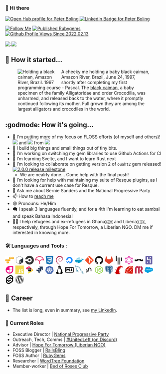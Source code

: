 ### :wave: Hi there

<div id="badges">
  <a target="_blank" href="https://www.openhub.net/accounts/peterboling?ref=sample">
    <img alt='Open Hub profile for Peter Boling' border='0' height='28' src='https://www.openhub.net/accounts/peterboling/widgets/account_detailed?format=gif&amp;ref=sample' width='210'>
  </a>
  <a href="http://www.linkedin.com/in/peterboling">
    <img src="https://img.shields.io/badge/LinkedIn-blue?style=for-the-badge&logo=linkedin&logoColor=white" alt="LinkedIn Badge for Peter Boling"/>
  </a>

  [![Follow Me](https://img.shields.io/twitter/follow/galtzo.svg?style=social&label=Follow)](http://twitter.com/intent/user?screen_name=galtzo)
  [![Published Rubygems](https://img.shields.io/gem/u/pboling.svg)](https://rubygems.org/profiles/pboling)
  [![Github Profile Views Since 2022.02.13](https://komarev.com/ghpvc/?username=pboling)](https://komarev.com/ghpvc/?username=pboling)

</div>


<a href="https://github.com/anuraghazra/github-readme-stats#github-stats-card">
  <img align="center" src="https://github-readme-stats.vercel.app/api?username=pboling&count_private=true&show_icons=true&theme=tokyonight" />
</a>
<a href="https://github.com/anuraghazra/github-readme-stats#top-languages-card">
  <img align="center" src="https://github-readme-stats.vercel.app/api/top-langs/?username=pboling&theme=tokyonight&layout=compact&hide=rich%20text%20format" />
</a>

## :child: How it started...

<figure>
  <img align="left" width="33%" src="https://railsbling.com/peter-amazon-black-caiman.jpg" alt="Holding a black caiman, Amazon River, Brazil. 1997">
  <figcaption>A cheeky me holding a baby black caiman, Amazon River, Brazil, June 24, 1997, shortly after completing my first programming course - Pascal. The <a href="https://en.wikipedia.org/wiki/Black_caiman">black caiman</a>, a baby specimen of the family Alligatoridae and order Crocodilia, was unharmed, and released back to the water, where it promptly continued following its mother. Full grown they are among the largest alligators and crocodiles in the world<a src="https://github.com/ElectricRCAircraftGuy/eRCaGuy_hello_world/blob/master/markdown/github_readme_center_and_align_images.md">.</a></figcaption>
</figure>

## :godmode: How it's going...

- 🦷 I'm putting more of my focus on FLOSS efforts (of myself and others)! <img src="https://img.shields.io/liberapay/gives/pboling.svg?logo=liberapay"> and <img src="https://img.shields.io/liberapay/receives/pboling.svg?logo=liberapay"> from <img src="https://img.shields.io/liberapay/patrons/pboling.svg?logo=liberapay">
- 👷 I build big things and small things out of tiny bits.
- 🔭 I’m working on switching my gem libraries to use Github Actions for CI
- 🌱 I’m learning Svelte, and I want to learn Rust next
- 👯 I’m looking to collaborate on getting version 2 of `ouaht2` gem released! [![2.0.0 release milestone][next-milestone-pct-img]][next-milestone-pct]
  - We are nealrly done... Come help with the final push!
- 🤔 I’m looking for help with maintaining my suite of Resque plugins, as I don't have a current use case for Resque.
- 💬 Ask me about Bernie Sanders and the National Progressive Party
- 📫 How to [reach me](https://about.me/peter.boling)
- 😄 Pronouns: He/Him
- 🗨️ I speak 3 languages fluently, and for a 4th I'm learning to eat sambal and speak Bahasa Indonesia!
- 👷‍♂️ I help refugees and ex-refugees in Ghana🇬🇭 and Liberia🇱🇷, respectively, through Hope For Tomorrow, a Liberian NGO.  DM me if interested in knowing more.

[next-milestone-pct]: https://github.com/oauth-xx/oauth2/milestone/1
[next-milestone-pct-img]: https://img.shields.io/github/milestones/progress-percent/oauth-xx/oauth2/1

### :hammer_and_wrench: Languages and Tools :

<div id="tools">
  <img src="https://raw.githubusercontent.com/devicons/devicon/master/icons/amazonwebservices/amazonwebservices-original.svg"
     alt="AWS" title="AWS" width="28" height="28" />
  <img src="https://raw.githubusercontent.com/devicons/devicon/master/icons/bash/bash-plain.svg"
     alt="bash" title="bash" width="28" height="28" />
  <img src="https://raw.githubusercontent.com/devicons/devicon/master/icons/circleci/circleci-plain.svg"
     alt="circleci" title="circleci" width="28" height="28" />
  <img src="https://raw.githubusercontent.com/devicons/devicon/master/icons/codecov/codecov-plain.svg"
     alt="codecov" title="codecov" width="28" height="28" />
  <img src="https://raw.githubusercontent.com/devicons/devicon/master/icons/css3/css3-plain.svg"
     alt="css3" title="css3" width="28" height="28" />
  <img src="https://raw.githubusercontent.com/devicons/devicon/master/icons/debian/debian-plain.svg"
     alt="debian" title="debian" width="28" height="28" />
  <img src="https://raw.githubusercontent.com/devicons/devicon/master/icons/digitalocean/digitalocean-original.svg"
     alt="digitalocean" title="digitalocean" width="28" height="28" />
  <img src="https://raw.githubusercontent.com/devicons/devicon/master/icons/docker/docker-plain.svg"
     alt="docker" title="docker" width="28" height="28" />
  <img src="https://raw.githubusercontent.com/devicons/devicon/master/icons/git/git-plain.svg"
     alt="git" title="git" width="28" height="28" />
  <img src="https://raw.githubusercontent.com/devicons/devicon/master/icons/github/github-original.svg"
     alt="github" title="github" width="28" height="28" />
  <img src="https://raw.githubusercontent.com/devicons/devicon/master/icons/gitlab/gitlab-plain.svg"
     alt="gitlab" title="gitlab" width="28" height="28" />
  <img src="https://raw.githubusercontent.com/devicons/devicon/master/icons/gitter/gitter-plain.svg"
     alt="gitter" title="gitter" width="28" height="28" />
  <img src="https://github.com/devicons/devicon/blob/master/icons/graphql/graphql-plain.svg"
     alt="graphql" title="graphql" width="28" height="28" />
  <img src="https://raw.githubusercontent.com/devicons/devicon/master/icons/handlebars/handlebars-original.svg"
     alt="handlebars" title="handlebars" width="28" height="28" />
  <img src="https://raw.githubusercontent.com/devicons/devicon/master/icons/heroku/heroku-plain.svg"
     alt="heroku" title="heroku" width="28" height="28" />
  <img src="https://raw.githubusercontent.com/devicons/devicon/master/icons/jamstack/jamstack-original.svg"
     alt="jamstack" title="jamstack" width="28" height="28" />
  <img src="https://raw.githubusercontent.com/devicons/devicon/master/icons/javascript/javascript-plain.svg"
     alt="javascript" title="javascript" width="28" height="28" />
  <img src="https://raw.githubusercontent.com/devicons/devicon/master/icons/jetbrains/jetbrains-original.svg"
     alt="jetbrains" title="jetbrains" width="28" height="28" />
  <img src="https://raw.githubusercontent.com/devicons/devicon/master/icons/jira/jira-plain.svg"
     alt="jira" title="jira" width="28" height="28" />
  <img src="https://raw.githubusercontent.com/devicons/devicon/master/icons/kubernetes/kubernetes-plain.svg"
     alt="kubernetes" title="kubernetes" width="28" height="28" />
  <img src="https://raw.githubusercontent.com/devicons/devicon/master/icons/linux/linux-plain.svg"
     alt="linux" title="linux" width="28" height="28" />
  <img src="https://raw.githubusercontent.com/devicons/devicon/master/icons/markdown/markdown-original.svg"
     alt="markdown" title="markdown" width="28" height="28" />
  <img src="https://raw.githubusercontent.com/devicons/devicon/master/icons/mysql/mysql-plain.svg"
     alt="mysql" title="mysql" width="28" height="28" />
  <img src="https://raw.githubusercontent.com/devicons/devicon/master/icons/neo4j/neo4j-plain.svg"
     alt="neo4j" title="neo4j" width="28" height="28" />
  <img src="https://raw.githubusercontent.com/devicons/devicon/master/icons/nodejs/nodejs-plain.svg"
     alt="nodejs" title="nodejs" width="28" height="28" />
  <img src="https://raw.githubusercontent.com/devicons/devicon/master/icons/postgresql/postgresql-plain.svg"
     alt="postgresql" title="postgresql" width="28" height="28" />
  <img src="https://github.com/devicons/devicon/blob/master/icons/rails/rails-plain.svg"
     alt="rails" title="rails" width="28" height="28" />
  <img src="https://raw.githubusercontent.com/devicons/devicon/master/icons/ruby/ruby-plain.svg"
     alt="ruby" title="ruby" width="28" height="28" />
  <img src="https://raw.githubusercontent.com/devicons/devicon/master/icons/rubymine/rubymine-plain.svg"
     alt="rubymine" title="rubymine" width="28" height="28" />
  <img src="https://github.com/devicons/devicon/blob/master/icons/salesforce/salesforce-plain.svg"
     alt="salesforce" title="salesforce" width="28" height="28" />
  <img src="https://github.com/devicons/devicon/blob/master/icons/svelte/svelte-plain.svg"
     alt="svelte" title="svelte" width="28" height="28" />
  <img src="https://raw.githubusercontent.com/devicons/devicon/master/icons/wordpress/wordpress-plain.svg"
     alt="wordpress" title="wordpress" width="28" height="28" />
</div>

## :briefcase: Career

- The list is long, even in summary, see [my LinkedIn](https://www.linkedin.com/in/peterboling/).

### :roll_of_paper: Current Roles

- Executive Director | [National Progressive Party](https://nationalprogressiveparty.org)
- Outreach, Tech, Comms | [#UnitedLeft (on Discord)](https://discord.gg/3yhwAr7)
- Advisor | [Hope For Tomorrow (Liberian NGO)](https://www.facebook.com/hope.for.tomorrow.liberia)
- FOSS Blogger | [RailsBling](https://railsbling.com)
- FOSS Author | [RubyGems](https://rubygems.org/profiles/pboling)
- Researcher | [WordTree Foundation](http://wordtree.org/)
- Member-worker | [Bed of Roses Club](http://bed-of-roses.club/)
